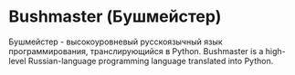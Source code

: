 # Bushmaster (Бушмейстер)

Бушмейстер - высокоуровневый русскоязычный язык программирования, транслирующийся в Python.
Bushmaster is a high-level Russian-language programming language translated into Python.

